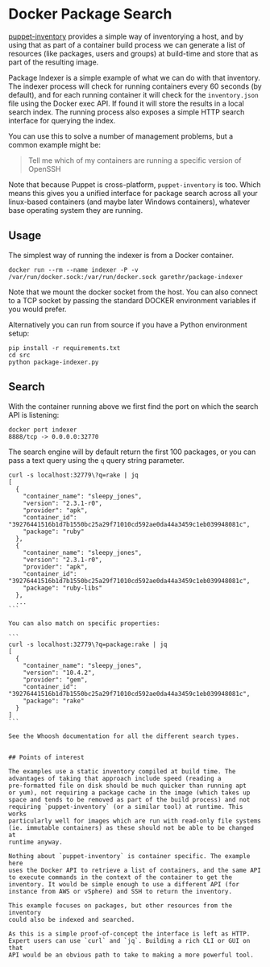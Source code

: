 # Docker Package Search

[puppet-inventory](https://github.com/puppetlabs/puppetlabs-inventory) provides a simple way of inventorying a host, and by
using that as part of a container build process we can generate a
list of resources (like packages, users and groups) at build-time and
store that as part of the resulting image.

Package Indexer is a simple example of what we can do with that
inventory. The indexer process will check for running containers every
60 seconds (by default), and for each running container it will check for the
`inventory.json` file using the Docker exec API. If found it will store the
results in a local search index. The running process also exposes a simple
HTTP search interface for querying the index.

You can use this to solve a number of management problems, but a common
example might be:

> Tell me which of my containers are running a specific version of
> OpenSSH

Note that because Puppet is cross-platform, `puppet-inventory` is too.
Which means this gives you a unified interface for package search across
all your linux-based containers (and maybe later Windows containers),
whatever base operating system they are running.


## Usage

The simplest way of running the indexer is from a Docker container.

    docker run --rm --name indexer -P -v /var/run/docker.sock:/var/run/docker.sock garethr/package-indexer

Note that we mount the docker socket from the host. You can also connect
to a TCP socket by passing the standard DOCKER environment variables if
you would prefer.

Alternatively you can run from source if you have a Python environment
setup:

    pip install -r requirements.txt
    cd src
    python package-indexer.py


## Search

With the container running above we first find the port on which the
search API is listening:

```
docker port indexer
8888/tcp -> 0.0.0.0:32770
```

The search engine will by default return the first 100 packages, or you
can pass a text query using the `q` query string parameter.

````
curl -s localhost:32779\?q=rake | jq
[
  {
    "container_name": "sleepy_jones",
    "version": "2.3.1-r0",
    "provider": "apk",
    "container_id":
"39276441516b1d7b1550bc25a29f71010cd592ae0da44a3459c1eb039948081c",
    "package": "ruby"
  },
  {
    "container_name": "sleepy_jones",
    "version": "2.3.1-r0",
    "provider": "apk",
    "container_id":
"39276441516b1d7b1550bc25a29f71010cd592ae0da44a3459c1eb039948081c",
    "package": "ruby-libs"
  },
  ...
```

You can also match on specific properties:

```
curl -s localhost:32779\?q=package:rake | jq
[
  {
    "container_name": "sleepy_jones",
    "version": "10.4.2",
    "provider": "gem",
    "container_id":
"39276441516b1d7b1550bc25a29f71010cd592ae0da44a3459c1eb039948081c",
    "package": "rake"
  }
]
```

See the Whoosh documentation for all the different search types.


## Points of interest

The examples use a static inventory compiled at build time. The
advantages of taking that approach include speed (reading a
pre-formatted file on disk should be much quicker than running apt
or yum), not requiring a package cache in the image (which takes up
space and tends to be removed as part of the build process) and not
requiring `puppet-inventory` (or a similar tool) at runtime. This works
particularly well for images which are run with read-only file systems
(ie. immutable containers) as these should not be able to be changed at
runtime anyway.

Nothing about `puppet-inventory` is container specific. The example here
uses the Docker API to retrieve a list of containers, and the same API
to execute commands in the context of the container to get the
inventory. It would be simple enough to use a different API (for
instance from AWS or vSphere) and SSH to return the inventory.

This example focuses on packages, but other resources from the inventory
could also be indexed and searched.

As this is a simple proof-of-concept the interface is left as HTTP.
Expert users can use `curl` and `jq`. Building a rich CLI or GUI on that
API would be an obvious path to take to making a more powerful tool.
